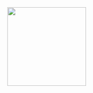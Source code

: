 <div>
<a href="https://github.com/Gilfsantos">
<img height="180em" src "https://github-readme-stats.vercel.app/api?username=Gilfsantos&show_icons=true&theme=dracula&include_all_commits=true&count_private=true"/>
